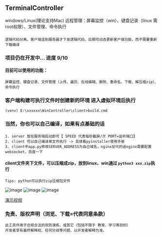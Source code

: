 ## TerminalController
windows/Linux(理论支持Mac) 远程管理：屏幕监控（win）、键盘记录（linux 需root权限）、文件管理、命令执行
### 
    逻辑代码分离，客户端连到服务器才下发逻辑代码，后期可动态更新客户端功能，而不需要重新下载编译
### 项目仍在开发中... 进度 9/10
#### 目前可以使用的功能：
    屏幕监控、键盘记录、文件管理（上传、遍历、在线编辑、删除、重命名、下载、解压缩zip）、命令执行

### 客户端构建可执行文件时创建新的环境 进入虚拟环境后执行
    (venv) E:\xxxxxx\WinController\client>build.cmd
### 当然，你也可以自己编译，如果有点基础的话
#### 
    1. server 放在服务端启动即可【 SPEED 代表每秒截屏/次 PORT=监听端口】
    2. client 可以自己编译单文件执行 -> 具体看pyinstaller使用手册
    3. client中app.py修改SERVER_ADDRESS为自己域名，nginx反代的话nginx需要配置websocket，百度一下

#### client文件夹下文件，可以压缩成zip，放到linux、win通过 `python3 xxx.zip`执行 
    Tips: python可以执行zip压缩包文件


![image](https://github.com/mycve/WinController/blob/main/1.png)
![image](https://github.com/mycve/WinController/blob/main/2.png)
![image](https://github.com/mycve/WinController/blob/main/3.png)


[演示视频](https://github.com/mycve/WinController/blob/main/demo.mp4?raw=true)

### 免责、版权声明（浏览、下载=代表同意条款）
    此工具作用于合规合法的攻防演练，或其它（包括不限于 教育、学习等目的）
    开发者享有最终解释权、任何分歧等问题、以开发者解释为准。

